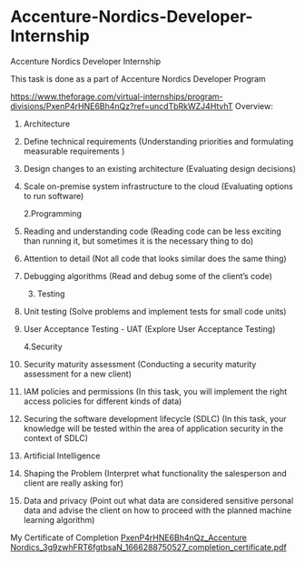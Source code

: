 # Accenture-Nordics-Developer-Internship
Accenture Nordics Developer Internship

This task is done as a part of Accenture Nordics Developer Program

https://www.theforage.com/virtual-internships/program-divisions/PxenP4rHNE6Bh4nQz?ref=uncdTbRkWZJ4HtvhT
Overview:

   1. Architecture

1. Define technical requirements (Understanding priorities and formulating measurable requirements )

2. Design changes to an existing architecture (Evaluating design decisions)

3. Scale on-premise system infrastructure to the cloud (Evaluating options to run software)

   2.Programming

1. Reading and understanding code (Reading code can be less exciting than running it, but sometimes it is the necessary thing to do)

2. Attention to detail (Not all code that looks similar does the same thing)

3. Debugging algorithms (Read and debug some of the client’s code)

   3. Testing

1. Unit testing (Solve problems and implement tests for small code units)

2. User Acceptance Testing - UAT (Explore User Acceptance Testing)

   4.Security

1. Security maturity assessment (Conducting a security maturity assessment for a new client)

2. IAM policies and permissions (In this task, you will implement the right access policies for different kinds of data)

3. Securing the software development lifecycle (SDLC) (In this task, your knowledge will be tested within the area of application security in the context of SDLC)

  5. Artificial Intelligence

1. Shaping the Problem (Interpret what functionality the salesperson and client are really asking for)

2. Data and privacy (Point out what data are considered sensitive personal data and advise the client on how to proceed with the planned machine learning algorithm)

My Certificate of Completion
[PxenP4rHNE6Bh4nQz_Accenture Nordics_3g9zwhFRT6fgtbsaN_1666288750527_completion_certificate.pdf](https://github.com/sachhi21/Accenture-Nordics-Developer-Internship/files/9832896/PxenP4rHNE6Bh4nQz_Accenture.Nordics_3g9zwhFRT6fgtbsaN_1666288750527_completion_certificate.pdf)
